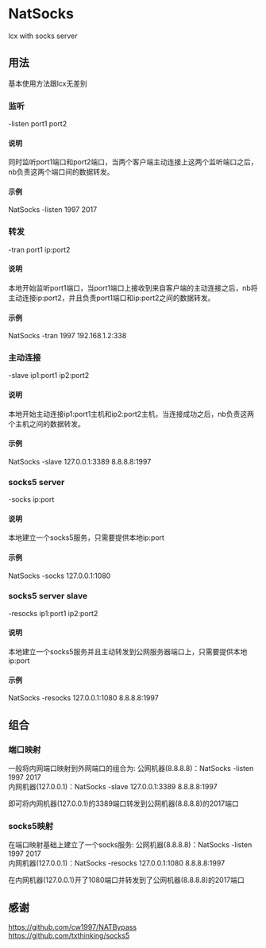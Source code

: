 # NatSocks
lcx with socks server

## 用法
基本使用方法跟lcx无差别  
### 监听   
-listen port1 port2  
#### 说明
同时监听port1端口和port2端口，当两个客户端主动连接上这两个监听端口之后，nb负责这两个端口间的数据转发。  
#### 示例  
NatSocks -listen 1997 2017  
### 转发 
-tran port1 ip:port2  
#### 说明
本地开始监听port1端口，当port1端口上接收到来自客户端的主动连接之后，nb将主动连接ip:port2，并且负责port1端口和ip:port2之间的数据转发。
#### 示例 
NatSocks -tran 1997 192.168.1.2:338  
### 主动连接
-slave ip1:port1 ip2:port2  
#### 说明
本地开始主动连接ip1:port1主机和ip2:port2主机，当连接成功之后，nb负责这两个主机之间的数据转发。
#### 示例 
NatSocks -slave 127.0.0.1:3389 8.8.8.8:1997
### socks5 server
-socks ip:port
#### 说明
本地建立一个socks5服务，只需要提供本地ip:port
#### 示例 
NatSocks -socks 127.0.0.1:1080
### socks5 server slave
-resocks ip1:port1 ip2:port2
#### 说明
本地建立一个socks5服务并且主动转发到公网服务器端口上，只需要提供本地ip:port
#### 示例 
NatSocks -resocks 127.0.0.1:1080 8.8.8.8:1997

## 组合
### 端口映射
一般将内网端口映射到外网端口的组合为:
公网机器(8.8.8.8)：NatSocks -listen 1997 2017  
内网机器(127.0.0.1)：NatSocks -slave 127.0.0.1:3389 8.8.8.8:1997 

即可将内网机器(127.0.0.1)的3389端口转发到公网机器(8.8.8.8)的2017端口
### socks5映射
在端口映射基础上建立了一个socks服务:
公网机器(8.8.8.8)：NatSocks -listen 1997 2017  
内网机器(127.0.0.1)：NatSocks -resocks 127.0.0.1:1080 8.8.8.8:1997

在内网机器(127.0.0.1)开了1080端口并转发到了公网机器(8.8.8.8)的2017端口

## 感谢
https://github.com/cw1997/NATBypass
https://github.com/txthinking/socks5
